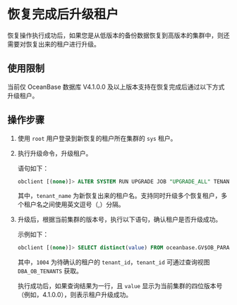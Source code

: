 # 恢复完成后升级租户

恢复操作执行成功后，如果您是从低版本的备份数据恢复到高版本的集群中，则还需要对恢复出来的租户进行升级。

## 使用限制

当前仅 OceanBase 数据库 V4.1.0.0 及以上版本支持在恢复完成后通过以下方式升级租户。

## 操作步骤

1. 使用 `root` 用户登录到新恢复的租户所在集群的 `sys` 租户。

2. 执行升级命令，升级租户。

   语句如下：

   ```sql
   obclient [(none)]> ALTER SYSTEM RUN UPGRADE JOB "UPGRADE_ALL" TENANT = tenant_name;
   ```

   其中，`tenant_name` 为新恢复出来的租户名。支持同时升级多个恢复租户，多个租户名之间使用英文逗号（,）分隔。

3. 升级后，根据当前集群的版本号，执行以下语句，确认租户是否升级成功。

   示例如下：

   ```sql
   obclient [(none)]> SELECT distinct(value) FROM oceanbase.GV$OB_PARAMETERS WHERE tenant_id =1004;
   ```

   其中，`1004` 为待确认的租户的 `tenant_id`，`tenant_id` 可通过查询视图 `DBA_OB_TENANTS` 获取。

   执行成功后，如果查询结果为一行，且 `value` 显示为当前集群的四位版本号（例如，4.1.0.0），则表示租户升级成功。
   
